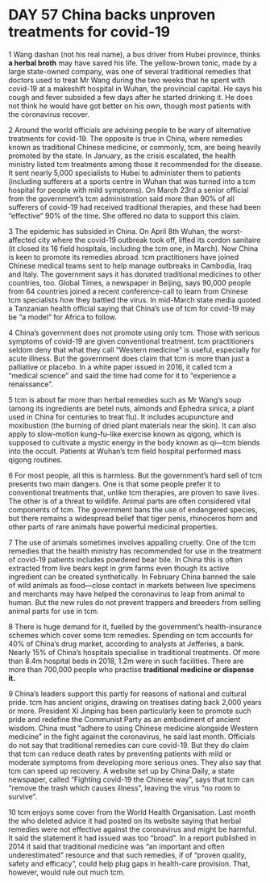 # DAY 57  China backs unproven treatments for covid-19
1 Wang dashan (not his real name), a bus driver from Hubei province, thinks **a herbal broth** may have saved his life. The yellow-brown tonic, made by a large state-owned company, was one of several traditional remedies that doctors used to treat Mr Wang during the two weeks that he spent with covid-19 at a makeshift hospital in Wuhan, the provincial capital. He says his cough and fever subsided a few days after he started drinking it. He does not think he would have got better on his own, though most patients with the coronavirus recover.

2 Around the world officials are advising people to be wary of alternative treatments for covid-19. The opposite is true in China, where remedies known as traditional Chinese medicine, or commonly, tcm, are being heavily promoted by the state. In January, as the crisis escalated, the health ministry listed tcm treatments among those it recommended for the disease. It sent nearly 5,000 specialists to Hubei to administer them to patients (including sufferers at a sports centre in Wuhan that was turned into a tcm hospital for people with mild symptoms). On March 23rd a senior official from the government’s tcm administration said more than 90% of all sufferers of covid-19 had received traditional therapies, and these had been “effective” 90% of the time. She offered no data to support this claim.

3 The epidemic has subsided in China. On April 8th Wuhan, the worst-affected city where the covid-19 outbreak took off, lifted its cordon sanitaire (it closed its 16 field hospitals, including the tcm one, in March). Now China is keen to promote its remedies abroad. tcm practitioners have joined Chinese medical teams sent to help manage outbreaks in Cambodia, Iraq and Italy. The government says it has donated traditional medicines to other countries, too. Global Times, a newspaper in Beijing, says 90,000 people from 64 countries joined a recent conference-call to learn from Chinese tcm specialists how they battled the virus. In mid-March state media quoted a Tanzanian health official saying that China’s use of tcm for covid-19 may be “a model” for Africa to follow.

4 China’s government does not promote using only tcm. Those with serious symptoms of covid-19 are given conventional treatment. tcm practitioners seldom deny that what they call “Western medicine” is useful, especially for acute illness. But the government does claim that tcm is more than just a palliative or placebo. In a white paper issued in 2016, it called tcm a “medical science” and said the time had come for it to “experience a renaissance”.

5 tcm is about far more than herbal remedies such as Mr Wang’s soup (among its ingredients are betel nuts, almonds and Ephedra sinica, a plant used in China for centuries to treat flu). It includes acupuncture and moxibustion (the burning of dried plant materials near the skin). It can also apply to slow-motion kung-fu-like exercise known as qigong, which is supposed to cultivate a mystic energy in the body known as qi—tcm blends into the occult. Patients at Wuhan’s tcm field hospital performed mass qigong routines.

6 For most people, all this is harmless. But the government’s hard sell of tcm presents two main dangers. One is that some people prefer it to conventional treatments that, unlike tcm therapies, are proven to save lives. The other is of a threat to wildlife. Animal parts are often considered vital components of tcm. The government bans the use of endangered species, but there remains a widespread belief that tiger penis, rhinoceros horn and other parts of rare animals have powerful medicinal properties.

7 The use of animals sometimes involves appalling cruelty. One of the tcm remedies that the health ministry has recommended for use in the treatment of covid-19 patients includes powdered bear bile. In China this is often extracted from live bears kept in grim farms even though its active ingredient can be created synthetically. In February China banned the sale of wild animals as food—close contact in markets between live specimens and merchants may have helped the coronavirus to leap from animal to human. But the new rules do not prevent trappers and breeders from selling animal parts for use in tcm.

8 There is huge demand for it, fuelled by the government’s health-insurance schemes which cover some tcm remedies. Spending on tcm accounts for 40% of China’s drug market, according to analysts at Jefferies, a bank. Nearly 15% of China’s hospitals specialise in traditional treatments. Of more than 8.4m hospital beds in 2018, 1.2m were in such facilities. There are more than 700,000 people who practise **traditional medicine or dispense it.**

9 China’s leaders support this partly for reasons of national and cultural pride. tcm has ancient origins, drawing on treatises dating back 2,000 years or more. President Xi Jinping has been particularly keen to promote such pride and redefine the Communist Party as an embodiment of ancient wisdom. China must “adhere to using Chinese medicine alongside Western medicine” in the fight against the coronavirus, he said last month.
Officials do not say that traditional remedies can cure covid-19. But they do claim that tcm can reduce death rates by preventing patients with mild or moderate symptoms from developing more serious ones. They also say that tcm can speed up recovery. A website set up by China Daily, a state newspaper, called “Fighting covid-19 the Chinese way”, says that tcm can “remove the trash which causes illness”, leaving the virus “no room to survive”.

10  tcm enjoys some cover from the World Health Organisation. Last month the who deleted advice it had posted on its website saying that herbal remedies were not effective against the coronavirus and might be harmful. It said the statement it had issued was too “broad”. In a report published in 2014 it said that traditional medicine was “an important and often underestimated” resource and that such remedies, if of “proven quality, safety and efficacy”, could help plug gaps in health-care provision. That, however, would rule out much tcm.


